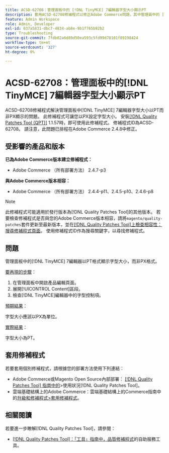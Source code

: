 ```yaml
---
title: ACSD-62708：管理面板中的 [!DNL TinyMCE] 7編輯器字型大小顯示PT
description: 套用ACSD-62708修補程式以修正Adobe Commerce問題，其中管理員中的 [!DNL TinyMCE] 7編輯器字型大小顯示PT而非PX。 現在，您也可以以PX來設定字型大小，而非PT。
feature: Admin Workspace
role: Admin, Developer
exl-id: 037a5831-dbc7-4834-ab8e-9b1f765b92b2
type: Troubleshooting
source-git-commit: 7fdb02a6d89d50ea593c5fd99d78101f89198424
workflow-type: tm+mt
source-wordcount: '327'
ht-degree: 0%

---
```


# ACSD-62708：管理面板中的[!DNL TinyMCE] 7編輯器字型大小顯示PT

ACSD-62708修補程式解決管理面板中[!DNL TinyMCE] 7編輯器字型大小以PT而非PX顯示的問題。 此修補程式可讓您以PX設定字型大小。 安裝[[!DNL Quality Patches Tool (QPT)]](/help/tools/quality-patches-tool/quality-patches-tool-to-self-serve-quality-patches.md) 1.1.57時，即可使用此修補程式。 修補程式ID為ACSD-62708。 請注意，此問題已排程在Adobe Commerce 2.4.8中修正。

## 受影響的產品和版本

**已為Adobe Commerce版本建立修補程式：**

* Adobe Commerce （所有部署方法） 2.4.7-p3

**與Adobe Commerce版本相容：**

* Adobe Commerce （所有部署方法） 2.4.4-p11、2.4.5-p10、2.4.6-p8

>[!NOTE]
>
>此修補程式可能適用於發行版本為[!DNL Quality Patches Tool]的其他版本。 若要檢查修補程式是否與您的Adobe Commerce版本相容，請將`magento/quality-patches`套件更新至最新版本，並在[[!DNL Quality Patches Tool]上檢查相容性：搜尋修補程式頁面](https://experienceleague.adobe.com/tools/commerce-quality-patches/index.html)。 使用修補程式ID作為搜尋關鍵字，以尋找修補程式。

## 問題

管理面板中的[!DNL TinyMCE] 7編輯器以PT格式顯示字型大小，而非PX格式。

<u>要再現的步驟</u>：

1. 在管理面板中開啟產品編輯頁面。
1. 展開[!UICONTROL Content]區段。
1. 檢查[!DNL TinyMCE]編輯器中的字型控制項。

<u>預期結果</u>：

字型大小應該以PX為單位。

<u>實際結果</u>：

字型大小為PT。

## 套用修補程式

若要套用個別修補程式，請根據您的部署方法使用下列連結：

* Adobe Commerce或Magento Open Source內部部署： [[!DNL Quality Patches Tool] 指南中的](/help/tools/quality-patches-tool/usage.md)>使用狀況[!DNL Quality Patches Tool]。
* 雲端基礎結構上的Adobe Commerce：雲端基礎結構上的Commerce指南中的[升級和修補程式>套用修補程式](https://experienceleague.adobe.com/docs/commerce-cloud-service/user-guide/develop/upgrade/apply-patches.html)。

## 相關閱讀

若要進一步瞭解[!DNL Quality Patches Tool]，請參閱：

* [[!DNL Quality Patches Tool]：「工具」指南中，品質修補程式](/help/tools/quality-patches-tool/quality-patches-tool-to-self-serve-quality-patches.md)的自助服務工具。
